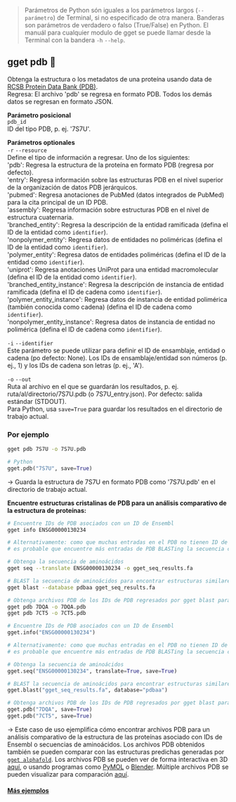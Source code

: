 > Parámetros de Python són iguales a los parámetros largos (`--parámetro`) de Terminal, si no especificado de otra manera. Banderas son parámetros de verdadero o falso (True/False) en Python. El manuál para cualquier modulo de gget se puede llamar desde la Terminal con la bandera `-h` `--help`.  
## gget pdb 🔮
Obtenga la estructura o los metadatos de una proteína usando data de [RCSB Protein Data Bank (PDB)](https://www.rcsb.org/).  
Regresa: El archivo 'pdb' se regresa en formato PDB. Todos los demás datos se regresan en formato JSON. 

**Parámetro posicional**  
`pdb_id`  
ID del tipo PDB, p. ej. '7S7U'.  

**Parámetros optionales**  
 `-r` `--resource`  
Define el tipo de información a regresar. Uno de los siguientes:  
 'pdb': Regresa la estructura de la proteína en formato PDB (regresa por defecto).    
 'entry': Regresa información sobre las estructuras PDB en el nivel superior de la organización de datos PDB jerárquicos.  
 'pubmed': Regresa anotaciones de PubMed (datos integrados de PubMed) para la cita principal de un ID PDB.  
 'assembly': Regresa información sobre estructuras PDB en el nivel de estructura cuaternaria.  
 'branched_entity': Regresa la descripción de la entidad ramificada (defina el ID de la entidad como `identifier`).  
 'nonpolymer_entity': Regresa datos de entidades no poliméricas (defina el ID de la entidad como `identifier`).  
 'polymer_entity': Regresa datos de entidades poliméricas (defina el ID de la entidad como `identifier`).  
 'uniprot': Regresa anotaciones UniProt para una entidad macromolecular (defina el ID de la entidad como `identifier`).  
 'branched_entity_instance': Regresa la descripción de instancia de entidad ramificada (defina el ID de cadena como `identifier`).  
 'polymer_entity_instance': Regresa datos de instancia de entidad polimérica (también conocida como cadena) (defina el ID de cadena como `identifier`).  
 'nonpolymer_entity_instance': Regresa datos de instancia de entidad no polimérica (defina el ID de cadena como `identifier`). 
  
`-i` `--identifier`  
Este parámetro se puede utilizar para definir el ID de ensamblaje, entidad o cadena (po defecto: None). Los IDs de ensamblaje/entidad son números (p. ej., 1) y los IDs de cadena son letras (p. ej., 'A').
  
`-o` `--out`   
Ruta al archivo en el que se guardarán los resultados, p. ej. ruta/al/directorio/7S7U.pdb (o 7S7U_entry.json). Por defecto: salida estándar (STDOUT).  
Para Python, usa `save=True` para guardar los resultados en el directorio de trabajo actual.   
  
### Por ejemplo
```bash
gget pdb 7S7U -o 7S7U.pdb
```
```python
# Python
gget.pdb("7S7U", save=True)
```
&rarr; Guarda la estructura de 7S7U en formato PDB como '7S7U.pdb' en el directorio de trabajo actual.

**Encuentre estructuras cristalinas de PDB para un análisis comparativo de la estructura de proteínas:**  
```bash
# Encuentre IDs de PDB asociados con un ID de Ensembl
gget info ENSG00000130234

# Alternativamente: como que muchas entradas en el PDB no tienen ID de Ensembl vinculados,
# es probable que encuentre más entradas de PDB BLASTing la secuencia contra el PDB:

# Obtenga la secuencia de aminoácidos
gget seq --translate ENSG00000130234 -o gget_seq_results.fa

# BLAST la secuencia de aminoácidos para encontrar estructuras similares en el PDB
gget blast --database pdbaa gget_seq_results.fa

# Obtenga archivos PDB de los IDs de PDB regresados por gget blast para un análisis comparativo
gget pdb 7DQA -o 7DQA.pdb
gget pdb 7CT5 -o 7CT5.pdb
```
```python
# Encuentre IDs de PDB asociados con un ID de Ensembl
gget.info("ENSG00000130234")

# Alternativamente: como que muchas entradas en el PDB no tienen ID de Ensembl vinculados,
# es probable que encuentre más entradas de PDB BLASTing la secuencia contra el PDB:

# Obtenga la secuencia de aminoácidos
gget.seq("ENSG00000130234", translate=True, save=True)

# BLAST la secuencia de aminoácidos para encontrar estructuras similares en el PDB
gget.blast("gget_seq_results.fa", database="pdbaa")

# Obtenga archivos PDB de los IDs de PDB regresados por gget blast para un análisis comparativo
gget.pdb("7DQA", save=True)
gget.pdb("7CT5", save=True)
```
&rarr; Este caso de uso ejemplifica cómo encontrar archivos PDB para un análisis comparativo de la estructura de las proteínas asociado con IDs de Ensembl o secuencias de aminoácidos. Los archivos PDB obtenidos también se pueden comparar con las estructuras predichas generadas por [`gget alphafold`](es/alpahfold.md). Los archivos PDB se pueden ver de forma interactiva en 3D [aquí](https://rcsb.org/3d-view), o usando programas como [PyMOL](https://pymol.org/) o [Blender](https://www.blender.org/). Múltiple archivos PDB se pueden visualizar para comparación [aquí](https://rcsb.org/alignment).
  
#### [Más ejemplos](https://github.com/pachterlab/gget_examples)
